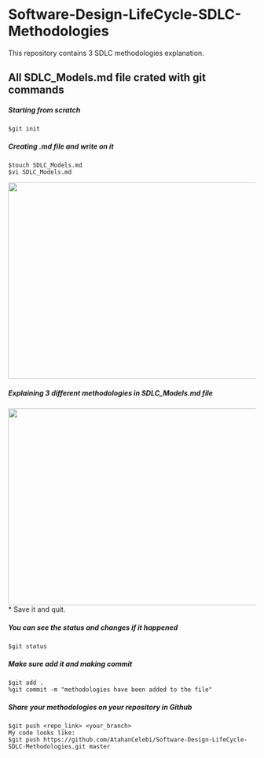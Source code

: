 # Software-Design-LifeCycle-SDLC-Methodologies
This repository contains 3 SDLC methodologies explanation.
## All SDLC_Models.md file crated with git commands
##### Starting from scratch 
    $git init
##### Creating .md file and write on it    
    $touch SDLC_Models.md
    $vi SDLC_Models.md
    
<img src="https://i.hizliresim.com/Yszery.png"  width="700" height="400">

##### Explaining 3 different methodologies in SDLC_Models.md file
<img src="https://i.hizliresim.com/DsAjmU.png"  width="700" height="400">
* Save it and quit. 

##### You can see the status and changes if it happened
    $git status
##### Make sure add it and making commit
    $git add .
    %git commit -m "methodologies have been added to the file"

##### Share your methodologies on your repository in Github
    $git push <repo_link> <your_branch>
    My code looks like:
    $git push https://github.com/AtahanCelebi/Software-Design-LifeCycle-SDLC-Methodologies.git master
    
   
    
     
